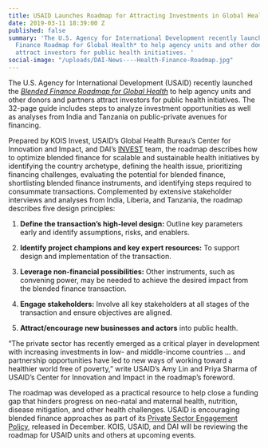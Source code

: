 ```yaml
---
title: USAID Launches Roadmap for Attracting Investments in Global Health
date: 2019-03-11 18:39:00 Z
published: false
summary: 'The U.S. Agency for International Development recently launched the *Blended
  Finance Roadmap for Global Health* to help agency units and other donors and partners
  attract investors for public health initiatives. '
social-image: "/uploads/DAI-News----Health-Finance-Roadmap.jpg"
---
```


The U.S. Agency for International Development (USAID) recently launched the *[Blended Finance Roadmap for Global Health](https://www.usaid.gov/cii/blended-finance)* to help agency units and other donors and partners attract investors for public health initiatives. The 32-page guide includes steps to analyze investment opportunities as well as analyses from India and Tanzania on public-private avenues for financing.

Prepared by KOIS Invest, USAID’s Global Health Bureau’s Center for Innovation and Impact, and DAI’s [INVEST](https://www.dai.com/our-work/projects/worldwide-the-invest-project) team, the roadmap describes how to optimize blended finance for scalable and sustainable health initiatives by identifying the country archetype, defining the health issue, prioritizing financing challenges, evaluating the potential for blended finance, shortlisting blended finance instruments, and identifying steps required to consummate transactions. Complemented by extensive stakeholder interviews and analyses from India, Liberia, and Tanzania, the roadmap describes five design principles:

1. **Define the transaction’s high-level design:** Outline key parameters early and identify assumptions, risks, and enablers. 

2. **Identify project champions and key expert resources:** To support design and implementation of the transaction. 

3. **Leverage non-financial possibilities:** Other instruments, such as convening power, may be needed to achieve the desired impact from the blended finance transaction.

4. **Engage stakeholders:** Involve all key stakeholders at all stages of the transaction and ensure objectives are aligned.

5. **Attract/encourage new businesses and actors** into public health.

“The private sector has recently emerged as a critical player in development with increasing investments in low- and middle-income countries … and partnership opportunities have led to new ways of working toward a healthier world free of poverty,” write USAID’s Amy Lin and Priya Sharma of USAID’s Center for Innovation and Impact in the roadmap’s foreword.

The roadmap was developed as a practical resource to help close a funding gap that hinders progress on neo-natal and maternal health, nutrition, disease mitigation, and other health challenges. USAID is encouraging blended finance approaches as part of its [Private Sector Engagement Policy](https://www.usaid.gov/work-usaid/private-sector-engagement/policy), released in December. KOIS, USAID, and DAI will be reviewing the roadmap for USAID units and others at upcoming events.